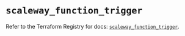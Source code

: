 # `scaleway_function_trigger`

Refer to the Terraform Registry for docs: [`scaleway_function_trigger`](https://registry.terraform.io/providers/scaleway/scaleway/2.42.1/docs/resources/function_trigger).
